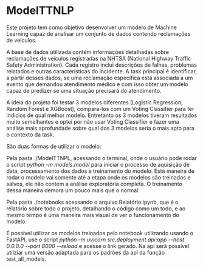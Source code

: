 # ModelTTNLP
Este projeto tem como objetivo desenvolver um modelo de Machine Learning capaz de analisar um conjunto de dados contendo reclamações de veículos.

A base de dados utilizada contém informações detalhadas sobre reclamações de veículos registradas na NHTSA (National Highway Traffic Safety Administration). Cada registro inclui descrições de falhas, problemas relatados e outras características do incidente. A task principal é identificar, a partir desses dados, se uma reclamação específica está associada a um evento que demandou atendimento médico e com isso obter um modelo capaz de predizer se uma situação precisará do atendimento.

A ideia do projeto foi testar 3 modelos diferentes (Logistic Regression, Random Forest e XGBoost), compara-los com um Voting Classifier para ter indícios de qual melhor modelo. Entretanto os 3 modelos tiveram resultados muito semelhantes e optei por não usar Voting Classifier e fazer uma análise mais aprofundade sobre qual dos 3 modelos seria o mais apto para o contexto da task.

São duas formas de utilizar o modelo:

Pela pasta ./ModelTTNPL, acessando o terminal, onde o usuário pode rodar o script *python -m models.model* para iniciar o processo de aquisição de data, processamento dos dados e treinamento do modelo. Está maneira de rodar o modelo vai somente até a etapa onde os modelos são treinados e salvos, ele não contem a análise exploratória completa. O treinamento dessa maneira demora um pouco mais que o normal.

Pela pasta ./notebooks acessando o arquivo Relatório.ipynb, que é o relatório sobre todo o projeto, detalhando o código como um todo, e ao mesmo tempo é uma maneira mais visual de ver o funcionamento do modelo.

É possível utilizar os modelos treinados pelo notebook utilizando usando o FastAPI, use o script *python -m uvicorn src.deployment.api:app --host 0.0.0.0 --port 8000 --reload* e acesse o link gerado. Na api será possível utilziar uma versão adaptada para os padrões da api da função test_all_models.

